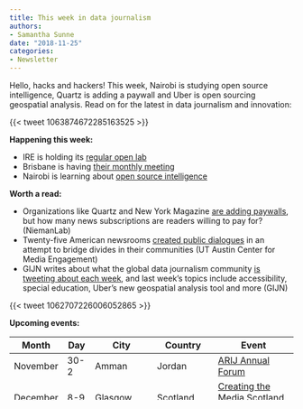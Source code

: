 ```yaml
---
title: This week in data journalism
authors: 
- Samantha Sunne
date: "2018-11-25"
categories:
- Newsletter
---
```


Hello, hacks and hackers! This week, Nairobi is studying open source intelligence, Quartz is adding a paywall and Uber is open sourcing geospatial analysis. Read on for the latest in data journalism and innovation:

{{< tweet 1063874672285163525 >}}

**Happening this week:**

* IRE is holding its [regular open lab](https://www.meetup.com/hackshackersIRE/)
* Brisbane is having [their monthly meeting](https://www.meetup.com/Hacks-Hackers-Brisbane/events/252863915/)
* Nairobi is learning about [open source intelligence](https://www.facebook.com/events/487606851643033/)

**Worth a read:**

* Organizations like Quartz and New York Magazine [are adding paywalls](http://www.niemanlab.org/2018/11/so-some-people-will-pay-for-a-subscription-to-a-news-site-how-about-two-three/), but how many news subscriptions are readers willing to pay for? (NiemanLab)
* Twenty-five American newsrooms [created public dialogues](https://mediaengagement.org/research/making-strangers-less-strange/) in an attempt to bridge divides in their communities (UT Austin Center for Media Engagement)
* GIJN writes about what the global data journalism community [is tweeting about each week](https://gijn.org/2018/11/14/data-journalism-top-ten-2/), and last week’s topics include accessibility, special education, Uber’s new geospatial analysis tool and more (GIJN)

{{< tweet 1062707226006052865 >}}

**Upcoming events:**

| Month | Day | City | Country | Event |
| ----- | --- | ---- | ------- | ----- |
November | 30-2 | Amman | Jordan | [ARIJ Annual Forum](https://en.arij.net/the-future-of-investigation-reporting-trends-tools-technologies)
December | 8-9 | Glasgow | Scotland | [Creating the Media Scotland Deserves](https://www.tickettailor.com/events/theferret/189178/)
December | 13-14 | Philadelphia | US | [SRCCON: POWER](https://power.srccon.org/)
January | 7-11 | Amsterdam | Netherlands | [Digital Methods Winter School](https://wiki.digitalmethods.net/Dmi/WinterSchool2019)
February | 1-2 | Miami | US | [Computation + Journalism Symposium](http://cplusj.org/)
March | 7-10 | Newport Beach | US | [CAR Conference](https://www.ire.org/conferences/nicar-2019/)
April | 1-5 | Valencia | Spain | [Internet Freedom Festival](https://internetfreedomfestival.org/)
April | 12-13 | Austin | US | [International Symposium on Online Journalism](https://www.isoj.org/symposia/2019/)
June | 11-14 | Tunis | Tunisia | [Rights Con Tunis](https://www.rightscon.org/about/)
June | 13-16 | Houston | US | [Investigative Reporters & Editors Conference](https://www.ire.org/events-and-training/event/3434/)
June | 19-21 | Cape Town | South Africa | [Global Fact-Checking Summit](https://www.poynter.org/news/sixth-global-fact-checking-summit-will-be-cape-town-june-2019)
July | 19-21 | Toronto | Canada | [International Conference on Social Media & Society](http://socialmediaandsociety.org/2018/rethinking-privacy-and-trust-in-the-social-media-age-smsociety-cfp-toronto-canada-july-19-21-2019/)

**Job openings:**

| Location | Employer | Opening |
| -------- | -------- | ------- |
UK | TES | [Designer](https://www.cisionjobs.co.uk/job/84903/tes-designer/?deviceType=Desktop&TrackID=1#sc=rss&me=feed&cm=general)
UK | The Sun | [Graphic Designer](https://www.cisionjobs.co.uk/job/84893/the-sun-graphic-designer-online/?deviceType=Desktop&TrackID=1)
US | Ad Age | [Web Producer](https://careerservices.nyujournalism.org/job/2018-11-20/web-producer-10/)
US | Atlantic Media | [Data Scientist](https://atlanticmedia.theresumator.com/apply/Nznhl3VZTN/Data-Scientist?source=Source)
US | Atlantic Media | [Interactives Developer](http://atlanticmedia.theresumator.com/apply/jobs/details/bCQ7hd3FtA)
US | Creative Circle | [Front-End Developer (w/ Angular 2 or later)](https://www.mediabistro.com/jobs/description/382625/front-end-developer-w-angular-2-or-later-/)
US | Creative Circle | [Web Developer](https://www.mediabistro.com/jobs/description/382683/web-developer/)
US | Newsday | [Editorial Data Analyst](https://www.mediabistro.com/jobs/description/382591/editorial-data-analyst/)
US | NPR | [Product Designer, Voice Platforms](https://recruiting.ultipro.com/NAT1011NATPR/JobBoard/af823b19-a43b-4cda-b6c2-c06508d84cf6/OpportunityDetail?opportunityId=7be25310-a831-4433-9209-a289cab4a4e3)
US | PBS News Hour | [Interactive Designer](https://www.pbs.org/newshour/jobs/interactive-designer)
US | Solutions Journalism Network | [Part-Time Website Manager/Rails Developer](https://ire.org/jobs/job/1415/)
US | The Wall Street Journal | [Head of Data Solutions](https://www.linkedin.com/jobs/view/head-of-data-solutions-at-the-wall-street-journal-960246872)

**Project funding:**

| Deadline | Fund |
| -------- | ---- |
Rolling | Solutions Journalism Network [Freelance Fund](https://thewholestory.solutionsjournalism.org/now-offering-travel-funds-for-freelancers-857c49f9b395)
Rolling | Ukraine [Media Development Fund](http://ijnet.org/en/opportunities/media-development-grants-available-ukraine)
Rolling | [Contest fees for submitting solutions stories](https://thewholestory.solutionsjournalism.org/submitting-your-solutions-story-to-a-journalism-award-contest-we-can-help-with-the-fees-12b3e3ab6b01?mc_cid=57b074cc10&mc_eid=f9f525b1fd)
December | [Journalism scholarships for software developers](https://medium.com/@richgor/groundbreaking-journalism-scholarship-seeks-two-more-software-developers-693589f5ea62)
January | [Entrepreneurial Journalism cohort](http://bit.ly/ejeducation)

<div id="mc_embed_signup"><form id="mc-embedded-subscribe-form" class="validate" action="//hackshackers.us1.list-manage.com/subscribe/post?u=c56f2e53d5ed6ef87f8aaa75c&amp;id=fb2bc6f10b" method="post" name="mc-embedded-subscribe-form" novalidate="" target="_blank">

<div id="mc_embed_signup_scroll">

<div class="mc-field-group"><label for="mce-EMAIL">Not subscribed yet? Enter your email to get Hacks/Hackers news and updates in your inbox weekly:  </label></div>

<div class="mc-field-group"><input id="mce-EMAIL" class="required email" name="EMAIL" type="email" value="" /></div>

<!-- real people should not fill this in and expect good things - do not remove this or risk form bot signups-->

<div style="position: absolute; left: -5000px;"><input tabindex="-1" name="b_c56f2e53d5ed6ef87f8aaa75c_fb2bc6f10b" type="text" value="" /></div>

<div class="clear"><input id="mc-embedded-subscribe" class="button" name="subscribe" type="submit" value="Subscribe" /></div>

</div>

</form></div>

<!--End mc_embed_signup-->

<meta name="twitter:card" content="summary">

<meta name="twitter:image:src" content="https://hackshackers.com/content-images/about/hackshackers_logomark.png">

